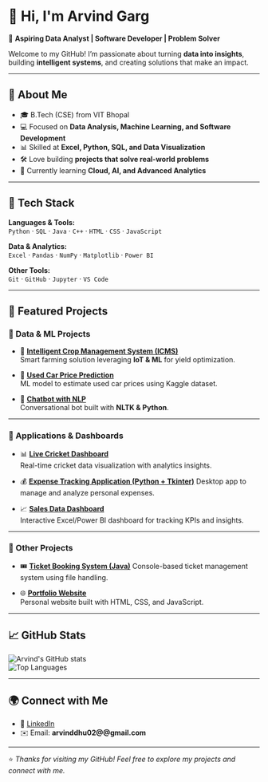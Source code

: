 

<!--
**Arvindoffical/Arvindoffical** is a ✨ _special_ ✨ repository because its `README.md` (this file) appears on your GitHub profile.

Here are some ideas to get you started:

- 🔭 I’m currently working on ...
- 🌱 I’m currently learning ...
- 👯 I’m looking to collaborate on ...
- 🤔 I’m looking for help with ...
- 💬 Ask me about ...
- 📫 How to reach me: ...
- 😄 Pronouns: ...
- ⚡ Fun fact: ...
-->
# 👋 Hi, I'm Arvind Garg  

🚀 **Aspiring Data Analyst | Software Developer | Problem Solver**  

Welcome to my GitHub! I’m passionate about turning **data into insights**, building **intelligent systems**, and creating solutions that make an impact.  

---

## 🌟 About Me  
- 🎓 B.Tech (CSE) from VIT Bhopal  
- 💻 Focused on **Data Analysis, Machine Learning, and Software Development**  
- 📊 Skilled at **Excel, Python, SQL, and Data Visualization**  
- 🛠️ Love building **projects that solve real-world problems**  
- 🌱 Currently learning **Cloud, AI, and Advanced Analytics**  

---

## 🔧 Tech Stack  

**Languages & Tools:**  
`Python` · `SQL` · `Java` · `C++` · `HTML` · `CSS` · `JavaScript`  

**Data & Analytics:**  
`Excel` · `Pandas` · `NumPy` · `Matplotlib` · `Power BI`  

**Other Tools:**  
`Git` · `GitHub` · `Jupyter` · `VS Code`  

---

## 📌 Featured Projects  

### 🔹 Data & ML Projects  
- 🌾 [**Intelligent Crop Management System (ICMS)**](https://github.com/Arvindoffical/Intelligent-Crop-Management-System)  
  Smart farming solution leveraging **IoT & ML** for yield optimization.  

- 🚗 [**Used Car Price Prediction**](https://github.com/Arvindoffical/Car-Price-prediction)  
  ML model to estimate used car prices using Kaggle dataset.  

- 🤖 [**Chatbot with NLP**](https://github.com/Arvindoffical/chat-app)  
  Conversational bot built with **NLTK & Python**.  

---

### 🔹 Applications & Dashboards  
- 📊 [**Live Cricket Dashboard**](https://github.com/Arvindoffical/ipl-2025)  
  Real-time cricket data visualization with analytics insights.  

- 💰 [**Expense Tracking Application (Python + Tkinter)**](https://github.com/Arvindoffical/Expense-Tracking-Application)
  Desktop app to manage and analyze personal expenses.  

- 📈 [**Sales Data Dashboard**](https://github.com/Arvindoffical/Diwali_Sales_Analysis)  
  Interactive Excel/Power BI dashboard for tracking KPIs and insights.  

---

### 🔹 Other Projects  
- 🎟️ [**Ticket Booking System (Java)**](https://github.com/Arvindoffical/ticketbooking) 
  Console-based ticket management system using file handling.  

- 🌐 [**Portfolio Website**](https://github.com/Arvindoffical/Portfolio-Website)  
  Personal website built with HTML, CSS, and JavaScript.  



---

## 📈 GitHub Stats  

![Arvind's GitHub stats](https://github-readme-stats.vercel.app/api?username=Arvindoffical&show_icons=true&theme=tokyonight)  
![Top Languages](https://github-readme-stats.vercel.app/api/top-langs/?username=Arvindoffical&layout=compact&theme=tokyonight)  

---

## 🌍 Connect with Me  

- 💼 [LinkedIn](https://www.linkedin.com/in/arvind-garg-54b5a3258/)  
- ✉️ Email: **arvinddhu02@@gmail.com**  

---

⭐️ *Thanks for visiting my GitHub! Feel free to explore my projects and connect with me.*  
